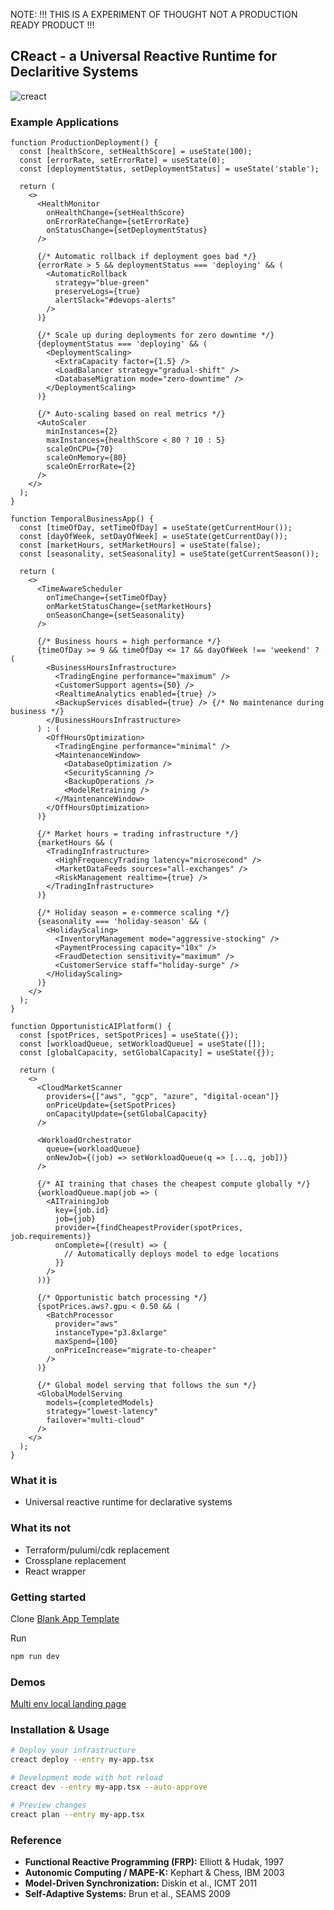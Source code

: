 
NOTE: !!! THIS IS A EXPERIMENT OF THOUGHT NOT A PRODUCTION READY PRODUCT !!!

## CReact - a Universal Reactive Runtime for Declaritive Systems

![creact](https://i.postimg.cc/8P66GnT3/banner.jpg)

### Example Applications

```tsx
function ProductionDeployment() {
  const [healthScore, setHealthScore] = useState(100);
  const [errorRate, setErrorRate] = useState(0);
  const [deploymentStatus, setDeploymentStatus] = useState('stable');
  
  return (
    <>
      <HealthMonitor 
        onHealthChange={setHealthScore}
        onErrorRateChange={setErrorRate}
        onStatusChange={setDeploymentStatus}
      />
      
      {/* Automatic rollback if deployment goes bad */}
      {errorRate > 5 && deploymentStatus === 'deploying' && (
        <AutomaticRollback 
          strategy="blue-green"
          preserveLogs={true}
          alertSlack="#devops-alerts"
        />
      )}
      
      {/* Scale up during deployments for zero downtime */}
      {deploymentStatus === 'deploying' && (
        <DeploymentScaling>
          <ExtraCapacity factor={1.5} />
          <LoadBalancer strategy="gradual-shift" />
          <DatabaseMigration mode="zero-downtime" />
        </DeploymentScaling>
      )}
      
      {/* Auto-scaling based on real metrics */}
      <AutoScaler 
        minInstances={2}
        maxInstances={healthScore < 80 ? 10 : 5}
        scaleOnCPU={70}
        scaleOnMemory={80}
        scaleOnErrorRate={2}
      />
    </>
  );
}
```

```tsx
function TemporalBusinessApp() {
  const [timeOfDay, setTimeOfDay] = useState(getCurrentHour());
  const [dayOfWeek, setDayOfWeek] = useState(getCurrentDay());
  const [marketHours, setMarketHours] = useState(false);
  const [seasonality, setSeasonality] = useState(getCurrentSeason());
  
  return (
    <>
      <TimeAwareScheduler 
        onTimeChange={setTimeOfDay}
        onMarketStatusChange={setMarketHours}
        onSeasonChange={setSeasonality}
      />
      
      {/* Business hours = high performance */}
      {timeOfDay >= 9 && timeOfDay <= 17 && dayOfWeek !== 'weekend' ? (
        <BusinessHoursInfrastructure>
          <TradingEngine performance="maximum" />
          <CustomerSupport agents={50} />
          <RealtimeAnalytics enabled={true} />
          <BackupServices disabled={true} /> {/* No maintenance during business */}
        </BusinessHoursInfrastructure>
      ) : (
        <OffHoursOptimization>
          <TradingEngine performance="minimal" />
          <MaintenanceWindow>
            <DatabaseOptimization />
            <SecurityScanning />
            <BackupOperations />
            <ModelRetraining />
          </MaintenanceWindow>
        </OffHoursOptimization>
      )}
      
      {/* Market hours = trading infrastructure */}
      {marketHours && (
        <TradingInfrastructure>
          <HighFrequencyTrading latency="microsecond" />
          <MarketDataFeeds sources="all-exchanges" />
          <RiskManagement realtime={true} />
        </TradingInfrastructure>
      )}
      
      {/* Holiday season = e-commerce scaling */}
      {seasonality === 'holiday-season' && (
        <HolidayScaling>
          <InventoryManagement mode="aggressive-stocking" />
          <PaymentProcessing capacity="10x" />
          <FraudDetection sensitivity="maximum" />
          <CustomerService staff="holiday-surge" />
        </HolidayScaling>
      )}
    </>
  );
}
```


```tsx
function OpportunisticAIPlatform() {
  const [spotPrices, setSpotPrices] = useState({});
  const [workloadQueue, setWorkloadQueue] = useState([]);
  const [globalCapacity, setGlobalCapacity] = useState({});
  
  return (
    <>
      <CloudMarketScanner 
        providers={["aws", "gcp", "azure", "digital-ocean"]}
        onPriceUpdate={setSpotPrices}
        onCapacityUpdate={setGlobalCapacity}
      />
      
      <WorkloadOrchestrator 
        queue={workloadQueue}
        onNewJob={(job) => setWorkloadQueue(q => [...q, job])}
      />
      
      {/* AI training that chases the cheapest compute globally */}
      {workloadQueue.map(job => (
        <AITrainingJob 
          key={job.id}
          job={job}
          provider={findCheapestProvider(spotPrices, job.requirements)}
          onComplete={(result) => {
            // Automatically deploys model to edge locations
          }}
        />
      ))}
      
      {/* Opportunistic batch processing */}
      {spotPrices.aws?.gpu < 0.50 && (
        <BatchProcessor 
          provider="aws"
          instanceType="p3.8xlarge"
          maxSpend={100}
          onPriceIncrease="migrate-to-cheaper"
        />
      )}
      
      {/* Global model serving that follows the sun */}
      <GlobalModelServing 
        models={completedModels}
        strategy="lowest-latency"
        failover="multi-cloud"
      />
    </>
  );
}
```

### What it is

- Universal reactive runtime for declarative systems

### What its not

- Terraform/pulumi/cdk replacement
- Crossplane replacement 
- React wrapper

### Getting started

Clone [Blank App Template](https://github.com/creact-labs/creact-blank-app-template)  

Run

```bash
npm run dev
```

### Demos

[Multi env local landing page](https://github.com/creact-labs/creact-app-demo-multi-env-web-server)


### Installation & Usage

```bash
# Deploy your infrastructure
creact deploy --entry my-app.tsx

# Development mode with hot reload
creact dev --entry my-app.tsx --auto-approve

# Preview changes
creact plan --entry my-app.tsx
```

### Reference

- **Functional Reactive Programming (FRP):** Elliott & Hudak, 1997  
- **Autonomic Computing / MAPE-K:** Kephart & Chess, IBM 2003  
- **Model-Driven Synchronization:** Diskin et al., ICMT 2011  
- **Self-Adaptive Systems:** Brun et al., SEAMS 2009  
